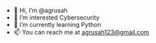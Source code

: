 - 👋 Hi, I’m @agrusah
- 👀 I’m interested Cybersecurity
- 🌱 I’m currently learning Python
- 📫 You can reach me at agrusah123@gmail.com

<!---
agrusah/agrusah is a ✨ special ✨ repository because its `README.md` (this file) appears on your GitHub profile.
You can click the Preview link to take a look at your changes.
--->
